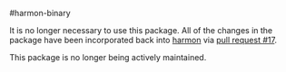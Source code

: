 #harmon-binary

It is no longer necessary to use this package. All of the changes in the package have been incorporated back into [harmon](https://github.com/No9/harmon) 
via [pull request #17](https://github.com/No9/harmon/pull/17).

This package is no longer being actively maintained.